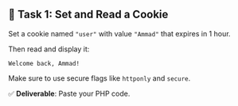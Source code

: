## 🧩 Task 1: Set and Read a Cookie

Set a cookie named `"user"` with value `"Ammad"` that expires in 1 hour.

Then read and display it:

```text
Welcome back, Ammad!
```

Make sure to use secure flags like `httponly` and `secure`.

✅ **Deliverable**: Paste your PHP code.
